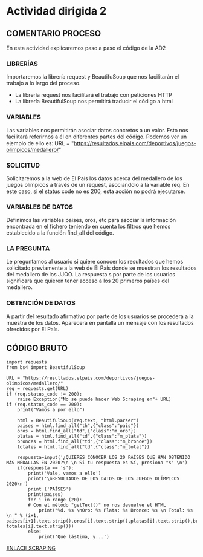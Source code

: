 # Actividad dirigida 2


## COMENTARIO PROCESO


En esta actividad explicaremos paso a paso el código de la AD2

### LIBRERÍAS

Importaremos la librería request y BeautifuSoup que nos facilitarán el trabajo a lo largo del proceso.

- La librería request nos facilitará el trabajo con peticiones HTTP
- La librería BeautifulSoup nos permitirá traducir el código a html

### VARIABLES

Las variables nos permitirán asociar datos concretos a un valor. Esto nos facilitará referirnos a él en diferentes partes del código. Podemos ver un ejemplo de ello es: URL = "https://resultados.elpais.com/deportivos/juegos-olimpicos/medallero/"

### SOLICITUD

Solicitaremos a la web de El País los datos acerca del medallero de los juegos olímpicos a través de un request, asociandolo a la variable req. En este caso, si el status code no es 200, esta acción no podrá ejecutarse.

### VARIABLES DE DATOS

Definimos las variables paises, oros, etc para asociar la información encontrada en el fichero teniendo en cuenta los filtros que hemos establecido a la función find_all del código.

### LA PREGUNTA

Le preguntamos al usuario si quiere conocer los resultados que hemos solicitado previamente a la web de El País donde se muestran los resultados del medallero de los JJOO. La respuesta s por parte de los usuarios significará que quieren tener acceso a los 20 primeros países del medallero.

### OBTENCIÓN DE DATOS

A partir del resultado afirmativo por parte de los usuarios se procederá a la muestra de los datos. Aparecerá en pantalla un mensaje con los resultados ofrecidos por El País.

## CÓDIGO BRUTO


```
import requests
from bs4 import BeautifulSoup

URL = "https://resultados.elpais.com/deportivos/juegos-olimpicos/medallero/"
req = requests.get(URL)
if (req.status_code != 200):
    raise Exception("No se puede hacer Web Scraping en"+ URL)
if (req.status_code == 200):
    print("Vamos a por ello")

    html = BeautifulSoup(req.text, "html.parser")
    paises = html.find_all("th",{"class":"pais"})
    oros = html.find_all("td",{"class":"m_oro"})
    platas = html.find_all("td",{"class":"m_plata"})
    bronces = html.find_all("td",{"class":"m_bronce"})
    totales = html.find_all("td",{"class":"m_total"})

    respuesta=input('¿QUIERES CONOCER LOS 20 PAÍSES QUE HAN OBTENIDO MÁS MEDALLAS EN 2020?\n \n Si tu respuesta es Sí, presiona "s" \n')
    if(respuesta == 's'):
        print('Vale, vamos a ello')
        print('\nRESULTADOS DE LOS DATOS DE LOS JUEGOS OLÍMPICOS 2020\n')
        print ('PAÍSES')
        print(paises)
        for i in range (20):
        # Con el método "getText()" no nos devuelve el HTML
            print("%d. %s \nOro: %s Plata: %s Bronce: %s \n Total: %s \n " % (i+1, paises[i+1].text.strip(),oros[i].text.strip(),platas[i].text.strip(),bronces[i].text.strip(), totales[i].text.strip()))
        else:
            print('Qué lástima, y...')    
```


[ENLACE SCRAPING](https://nebrijas.github.io/periodismodedatos-nbugaring/scraping.ipynb)
